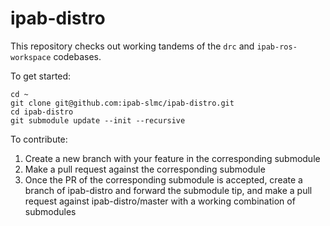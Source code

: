 # ipab-distro
This repository checks out working tandems of the ``drc`` and ``ipab-ros-workspace`` codebases. 

To get started:

```
cd ~
git clone git@github.com:ipab-slmc/ipab-distro.git
cd ipab-distro
git submodule update --init --recursive
```

To contribute:

 1. Create a new branch with your feature in the corresponding submodule
 1. Make a pull request against the corresponding submodule
 1. Once the PR of the corresponding submodule is accepted, create a branch of ipab-distro and forward the submodule tip, and make a pull request against ipab-distro/master with a working combination of submodules
